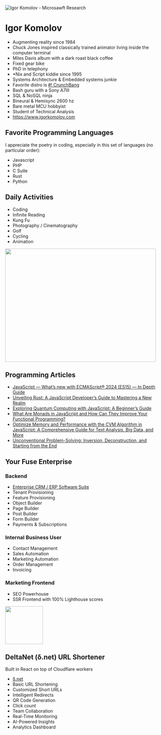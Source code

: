 ![Igor Komolov - Microsawft Research](https://firebasestorage.googleapis.com/v0/b/your-fuse.appspot.com/o/public%2Fmicrosawft_igor_komolov_logo_3.gif?alt=media&token=6f20d3d9-3d0c-49d9-912c-71dcd3e35ac3)
# Igor Komolov
* Augmenting reality since 1984
* Chuck Jones inspired classically trained animator living inside the computer terminal
* Miles Davis album with a dark roast black coffee
* Fixed gear bike
* PhD in telephony
* *Nix and Script kiddie since 1995
* Systems Architecture & Embedded systems junkie
* Favorite distro is [#! CrunchBang](https://crunchbang.org/)
* Bash guru with a Sony A7III
* SQL & NoSQL ninja
* Bineural & Hemisync 2600 hz
* Bare metal MCU hobbyist
* Student of Technical Analysis
* https://www.igorkomolov.com

## Favorite Programming Languages
I appreciate the poetry in coding, especially in this set of languages (no particular order):
- Javascript
- PHP
- C Suite
- Rust
- Python

## Daily Activities
- Coding
- Infinite Reading
- Kung Fu
- Photography / Cinematography
- Golf
- Cycling
- Animation
  
<img src="https://i.giphy.com/media/v1.Y2lkPTc5MGI3NjExMnplYndrNWZuc2hxajN2dTRyZ3BndGUwZTFqZ2lhbzRlb3U2dTNmcCZlcD12MV9pbnRlcm5hbF9naWZfYnlfaWQmY3Q9Zw/wwg1suUiTbCY8H8vIA/giphy-downsized-large.gif" width="480" height="360" style="" frameBorder="0" class="giphy-embed" allowFullScreen></img>


## Programming Articles

* [JavaScript — What’s new with ECMAScript® 2024 (ES15) — In Depth Guide](https://medium.com/@yourfuse/javascript-whats-new-with-ecmascript-2024-es15-ef056d2f4bf1)
* [Unveiling Rust: A JavaScript Developer’s Guide to Mastering a New Realm](https://medium.com/@yourfuse/unveiling-rust-a-javascript-developers-guide-to-mastering-a-new-realm-375b4925306c)
* [Exploring Quantum Computing with JavaScript: A Beginner’s Guide](https://medium.com/@yourfuse/exploring-quantum-computing-with-javascript-a-beginners-guide-d29a4af15ec7)
* [What Are Monads in JavaScript and How Can They Improve Your Functional Programming?](https://medium.com/@yourfuse/what-are-monads-in-javascript-and-how-can-they-improve-your-functional-programming-e42e56e7af9d)
* [Optimize Memory and Performance with the CVM Algorithm in JavaScript: A Comprehensive Guide for Text Analysis, Big Data, and More](https://medium.com/@yourfuse/optimize-memory-and-performance-with-the-cvm-algorithm-in-javascript-a-comprehensive-guide-for-6bb33d1a5b63)
* [Unconventional Problem-Solving: Inversion, Deconstruction, and Starting from the End](https://medium.com/@yourfuse/unconventional-problem-solving-inversion-deconstruction-and-starting-from-the-end-e648ae9da9ee)

## Your Fuse Enterprise

### Backend
- [Enterprise CRM / ERP Software Suite](https://your-fuse-dev.web.app/)
- Tenant Provisioning
- Feature Provisioning
- Object Builder
- Page Builder
- Post Builder
- Form Builder
- Payments & Subscriptions

### Internal Business User
- Contact Management
- Sales Automation
- Marketing Automation
- Order Management
- Invoicing

### Marketing Frontend
- SEO Powerhouse
- SSR Frontend with 100% Lighthouse scores


<img src="https://firebasestorage.googleapis.com/v0/b/your-fuse.appspot.com/o/public%2Flogo.png?alt=media&token=c7a5e331-2557-46a8-ad62-a191be5abf39" width="120">

## DeltaNet (δ.net) URL Shortener
Built in React on top of Cloudflare workers
- [δ.net](https://xn--pxa.net/)
- Basic URL Shortening
- Customized Short URLs
- Intelligent Redirects
- QR Code Generation
- Click count
- Team Collaboration
- Real-Time Monitoring
- AI-Powered Insights
- Analytics Dashboard


<!--
**ingen0s/ingen0s** is a ✨ _special_ ✨ repository because its `README.md` (this file) appears on your GitHub profile.

Here are some ideas to get you started:

- 🔭 I’m currently working on ...
- 🌱 I’m currently learning ...
- 👯 I’m looking to collaborate on ...
- 🤔 I’m looking for help with ...
- 💬 Ask me about ...
- 📫 How to reach me: ...
- 😄 Pronouns: ...
- ⚡ Fun fact: ...
-->
